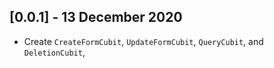 ## [0.0.1] - 13 December 2020

* Create `CreateFormCubit`, `UpdateFormCubit`, `QueryCubit`, and `DeletionCubit`, 